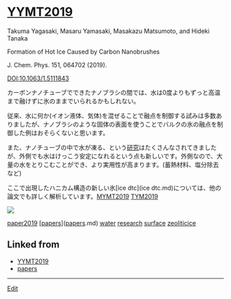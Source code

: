 # [YYMT2019](YYMT2019.md)

Takuma Yagasaki, Masaru Yamasaki, Masakazu Matsumoto, and Hideki Tanaka

Formation of Hot Ice Caused by Carbon Nanobrushes

J. Chem. Phys. 151, 064702 (2019).

[DOI:10.1063/1.5111843](https://doi.org/10.1063/1.5111843)



カーボンナノチューブでできたナノブラシの間では、水は0度よりもずっと高温まで融けずに氷のままでいられるかもしれない。



従来、水に何か(イオン液体、気体)を混ぜることで融点を制御する試みは多数ありましたが、ナノブラシのような固体の表面を使うことでバルクの氷の融点を制御した例はおそらくないと思います。



また、ナノチューブの中で水が凍る、という[研究](研究.md)はたくさんなされてきましたが、外側でも水はけっこう安定になれるという点も新しいです。外側なので、大量の水をとりこむことができ、より実用性が高まります。(蓄熱材料、塩分除去など)



ここで出現したハニカム構造の新しい氷[ice dtc](ice dtc.md)については、他の論文でも詳しく解析しています。[MYMT2019](MYMT2019.md) [TYM2019](TYM2019.md)



![](https://live.staticflickr.com/65535/48306798386_1fe381a6b0_z_d.jpg)





[paper2019](paper2019.md) [[papers](papers.md)]([papers](papers.md).md) [water](water.md) [research](research.md) [surface](surface.md) [zeoliticice](zeoliticice.md) 



## Linked from

* [YYMT2019](YYMT2019.md)
* [papers](papers.md)


----
[Edit](https://github.com/vitroid/vitroid.github.io/edit/master/MD/YYMT2019.md)
